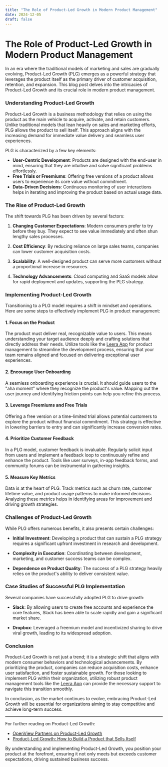 ```yaml
---
title: "The Role of Product-Led Growth in Modern Product Management"
date: 2024-12-05
draft: false
---
```

# The Role of Product-Led Growth in Modern Product Management

In an era where the traditional models of marketing and sales are gradually evolving, Product-Led Growth (PLG) emerges as a powerful strategy that leverages the product itself as the primary driver of customer acquisition, retention, and expansion. This blog post delves into the intricacies of Product-Led Growth and its crucial role in modern product management.

### Understanding Product-Led Growth

Product-Led Growth is a business methodology that relies on using the product as the main vehicle to acquire, activate, and retain customers. Unlike traditional models that lean heavily on sales and marketing efforts, PLG allows the product to sell itself. This approach aligns with the increasing demand for immediate value delivery and seamless user experiences.

PLG is characterized by a few key elements:
- **User-Centric Development**: Products are designed with the end-user in mind, ensuring that they are intuitive and solve significant problems effortlessly.
- **Free Trials or Freemiums**: Offering free versions of a product allows users to experience its core value without commitment.
- **Data-Driven Decisions**: Continuous monitoring of user interactions helps in iterating and improving the product based on actual usage data.

### The Rise of Product-Led Growth

The shift towards PLG has been driven by several factors:

1. **Changing Customer Expectations**: Modern consumers prefer to try before they buy. They expect to see value immediately and often shun lengthy sales processes.

2. **Cost Efficiency**: By reducing reliance on large sales teams, companies can lower customer acquisition costs.

3. **Scalability**: A well-designed product can serve more customers without a proportional increase in resources.

4. **Technology Advancements**: Cloud computing and SaaS models allow for rapid deployment and updates, supporting the PLG strategy.

### Implementing Product-Led Growth

Transitioning to a PLG model requires a shift in mindset and operations. Here are some steps to effectively implement PLG in product management:

#### 1. Focus on the Product

The product must deliver real, recognizable value to users. This means understanding your target audience deeply and crafting solutions that directly address their needs. Utilize tools like the [Leera App](https://leera.app) for product management to streamline the development process, ensuring that your team remains aligned and focused on delivering exceptional user experiences.

#### 2. Encourage User Onboarding

A seamless onboarding experience is crucial. It should guide users to the "aha moment" where they recognize the product's value. Mapping out the user journey and identifying friction points can help you refine this process.

#### 3. Leverage Freemiums and Free Trials

Offering a free version or a time-limited trial allows potential customers to explore the product without financial commitment. This strategy is effective in lowering barriers to entry and can significantly increase conversion rates.

#### 4. Prioritize Customer Feedback

In a PLG model, customer feedback is invaluable. Regularly solicit input from users and implement a feedback loop to continuously refine and enhance the product. Tools like user surveys, in-app feedback forms, and community forums can be instrumental in gathering insights.

#### 5. Measure Key Metrics

Data is at the heart of PLG. Track metrics such as churn rate, customer lifetime value, and product usage patterns to make informed decisions. Analyzing these metrics helps in identifying areas for improvement and driving growth strategies.

### Challenges of Product-Led Growth

While PLG offers numerous benefits, it also presents certain challenges:

- **Initial Investment**: Developing a product that can sustain a PLG strategy requires a significant upfront investment in research and development.

- **Complexity in Execution**: Coordinating between development, marketing, and customer success teams can be complex.

- **Dependence on Product Quality**: The success of a PLG strategy heavily relies on the product's ability to deliver consistent value.

### Case Studies of Successful PLG Implementation

Several companies have successfully adopted PLG to drive growth:

- **Slack**: By allowing users to create free accounts and experience the core features, Slack has been able to scale rapidly and gain a significant market share.

- **Dropbox**: Leveraged a freemium model and incentivized sharing to drive viral growth, leading to its widespread adoption.

### Conclusion

Product-Led Growth is not just a trend; it is a strategic shift that aligns with modern consumer behaviors and technological advancements. By prioritizing the product, companies can reduce acquisition costs, enhance user satisfaction, and foster sustainable growth. For those looking to implement PLG within their organization, utilizing robust product management tools like the [Leera App](https://leera.app) can provide the necessary support to navigate this transition smoothly.

In conclusion, as the market continues to evolve, embracing Product-Led Growth will be essential for organizations aiming to stay competitive and achieve long-term success.

---

For further reading on Product-Led Growth:
- [OpenView Partners on Product-Led Growth](https://www.openviewpartners.com/blog/product-led-growth/)
- [Product-Led Growth: How to Build a Product that Sells Itself](https://www.productled.org/)

By understanding and implementing Product-Led Growth, you position your product at the forefront, ensuring it not only meets but exceeds customer expectations, driving sustained business success.
